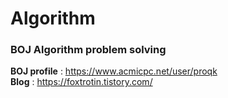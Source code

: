 # Algorithm
### BOJ Algorithm problem solving

**BOJ profile** : https://www.acmicpc.net/user/proqk <br/>
**Blog** : https://foxtrotin.tistory.com/
